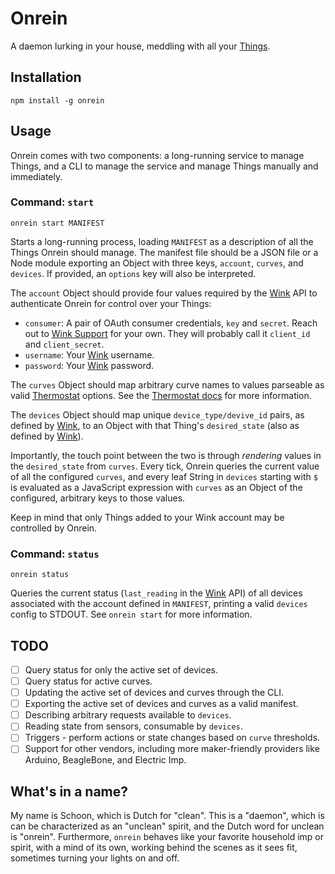 # Onrein

A daemon lurking in your house, meddling with all your [Things](iot).

## Installation

```
npm install -g onrein
```

## Usage

Onrein comes with two components: a long-running service to manage Things, and
a CLI to manage the service and manage Things manually and immediately.

### Command: `start`

```
onrein start MANIFEST
```

Starts a long-running process, loading `MANIFEST` as a description of all the
Things Onrein should manage. The manifest file should be a JSON file or a Node
module exporting an Object with three keys, `account`, `curves`, and `devices`.
If provided, an `options` key will also be interpreted.

The `account` Object should provide four values required by the [Wink](wink)
API to authenticate Onrein for control over your Things:

- `consumer`: A pair of OAuth consumer credentials, `key` and `secret`. Reach
  out to [Wink Support](wink-support) for your own. They will probably call it
  `client_id` and `client_secret`.
- `username`: Your [Wink](wink) username.
- `password`: Your [Wink](wink) password.

The `curves` Object should map arbitrary curve names to values parseable as
valid [Thermostat](thermostat) options. See the [Thermostat docs](thermostat)
for more information.

The `devices` Object should map unique `device_type/devive_id` pairs, as
defined by [Wink](wink), to an Object with that Thing's `desired_state` (also
as defined by [Wink](wink)).

Importantly, the touch point between the two is through _rendering_ values in
the `desired_state` from `curves`. Every tick, Onrein queries the current value
of all the configured `curves`, and every leaf String in `devices` starting
with `$` is evaluated as a JavaScript expression with `curves` as an Object
of the configured, arbitrary keys to those values.

Keep in mind that only Things added to your Wink account may be controlled by
Onrein.

### Command: `status`

```
onrein status
```

Queries the current status (`last_reading` in the [Wink](wink) API) of all
devices associated with the account defined in `MANIFEST`, printing a valid
`devices` config to STDOUT. See `onrein start` for more information.

## TODO

- [ ] Query status for only the active set of devices.
- [ ] Query status for active curves.
- [ ] Updating the active set of devices and curves through the CLI.
- [ ] Exporting the active set of devices and curves as a valid manifest.
- [ ] Describing arbitrary requests available to `devices`.
- [ ] Reading state from sensors, consumable by `devices`.
- [ ] Triggers - perform actions or state changes based on `curve` thresholds.
- [ ] Support for other vendors, including more maker-friendly providers
  like Arduino, BeagleBone, and Electric Imp.

## What's in a name?

My name is Schoon, which is Dutch for "clean". This is a "daemon", which is can
be characterized as an "unclean" spirit, and the Dutch word for unclean is
"onrein". Furthermore, `onrein` behaves like your favorite household imp or
spirit, with a mind of its own, working behind the scenes as it sees fit,
sometimes turning your lights on and off.

[iot]: https://en.wikipedia.org/wiki/Internet_of_Things
[thermostat]: https://www.npmjs.com/package/thermostat
[wink]: http://docs.wink.apiary.io/
[wink-support]: http://www.wink.com/help/contact/
